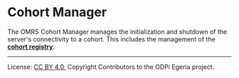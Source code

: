 <!-- SPDX-License-Identifier: CC-BY-4.0 -->
<!-- Copyright Contributors to the ODPi Egeria project. -->

# Cohort Manager

The OMRS Cohort Manager manages the initialization and shutdown of the server's
connectivity to a cohort.  This includes the management of the **[cohort registry](cohort-registry.md)**.




----
License: [CC BY 4.0](https://creativecommons.org/licenses/by/4.0/),
Copyright Contributors to the ODPi Egeria project.
